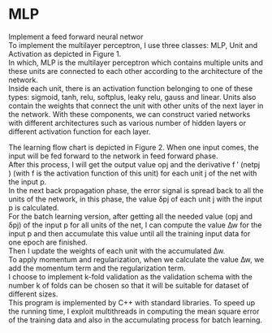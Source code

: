 # MLP
Implement a feed forward neural networ <br/>
To implement the multilayer perceptron, I use three classes: MLP, Unit and Activation as depicted in Figure 1. <br/>
In which, MLP is the multilayer perceptron which contains multiple units and these units are connected to each other according to the architecture of the network.<br/>
Inside each unit, there is an activation function belonging to one of these types: sigmoid, tanh, relu, softplus, leaky relu, gauss and linear. Units also contain the weights that connect the unit with other units of the next layer in the network. With these components, we can construct varied networks with different architectures such as various number of hidden layers or different activation function for each layer. <br/>

The learning flow chart is depicted in Figure 2. When one input comes, the input will be fed forward to the network in feed forward phase. <br/>
After this process, I will get the output value opj and the derivative f ′ (netpj ) (with f is the activation function of this unit) for each unit j of the net with the input p. <br/>
In the next back propagation phase, the error signal is spread back to all the units of the network, in this phase, the value δpj of each unit j with the input p is calculated. <br/>
For the batch learning version, after getting all the needed value (opj and δpj) of the input p for all units of the net, I can compute the value ∆w for the input p and then accumulate this value until  all the training input data for one epoch are finished.<br/>
Then I update the weights of each unit with the accumulated ∆w. <br/>
To apply momentum and regularization, when we calculate the value ∆w, we add the momentum term and the regularization term.<br/>
I choose to implement k-fold validation as the validation schema with the number k of folds can be chosen so that it will be suitable for dataset of different sizes. <br/>
This program is implemented by C++ with standard libraries. To speed up the running time, I exploit multithreads in computing the mean square error of the training data and also in the accumulating process for batch learning. <br/>
